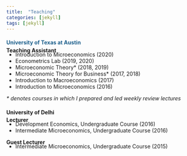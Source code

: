 ```yaml
---
title:  "Teaching"
categories: [jekyll]
tags: [jekyll]
---
```

<h4><strong><p style="color:#1f618d;">University of Texas at Austin</p></strong></h4>
<p style="margin-top:-15px;"><strong>Teaching Assistant</strong>
<!---
<br />(<a href="" target="_blank">Course evaluations</a>)</p>
-->
<ul style="margin-top:-20px;">
  <li>Introduction to Microeconomics (2020)</li>
  <li>Econometrics Lab (2019, 2020)</li>
  <li>Microeconomic Theory* (2018, 2019)</li>
  <li>Microeconomic Theory for Business* (2017, 2018)</li>
  <li>Introduction to Macroeconomics (2017)</li>
  <li>Introduction to Microeconomics (2016)</li>
</ul>   
<em>* denotes courses in which I prepared and led weekly review lectures</em>
</p>

<h4><strong><p style="margin-top:20px;" style="color:#1f618d;">University of Delhi</p></strong></h4>
<p style="margin-top:-15px;"><strong>Lecturer</strong>
<!---
<br />(<a href="" target="_blank">Course evaluations</a>)</p>
-->
<ul style="margin-top:-20px;">
  <li>Development Economics, Undergraduate Course (2016)</li>
  <li>Intermediate Microeconomics, Undergraduate Course (2016)</li>
</ul>

<p><strong>Guest Lecturer</strong>
<!---
<br />(<a href="" target="_blank">Course evaluations</a>)</p>
-->
<ul style="margin-top:-20px;">
  <li>Intermediate Microeconomics, Undergraduate Course (2015)</li>
</ul>



